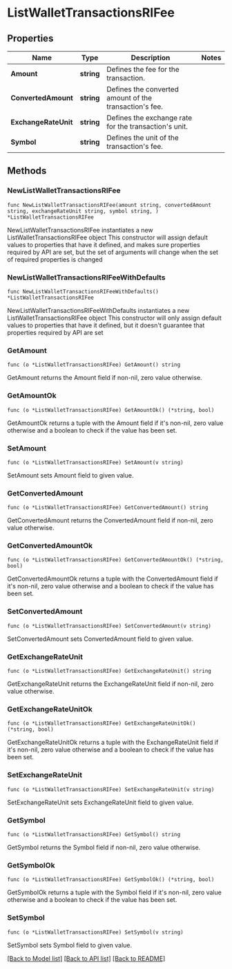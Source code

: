 # ListWalletTransactionsRIFee

## Properties

Name | Type | Description | Notes
------------ | ------------- | ------------- | -------------
**Amount** | **string** | Defines the fee for the transaction. | 
**ConvertedAmount** | **string** | Defines the converted amount of the transaction&#39;s fee. | 
**ExchangeRateUnit** | **string** | Defines the exchange rate for the transaction&#39;s unit. | 
**Symbol** | **string** | Defines the unit of the transaction&#39;s fee. | 

## Methods

### NewListWalletTransactionsRIFee

`func NewListWalletTransactionsRIFee(amount string, convertedAmount string, exchangeRateUnit string, symbol string, ) *ListWalletTransactionsRIFee`

NewListWalletTransactionsRIFee instantiates a new ListWalletTransactionsRIFee object
This constructor will assign default values to properties that have it defined,
and makes sure properties required by API are set, but the set of arguments
will change when the set of required properties is changed

### NewListWalletTransactionsRIFeeWithDefaults

`func NewListWalletTransactionsRIFeeWithDefaults() *ListWalletTransactionsRIFee`

NewListWalletTransactionsRIFeeWithDefaults instantiates a new ListWalletTransactionsRIFee object
This constructor will only assign default values to properties that have it defined,
but it doesn't guarantee that properties required by API are set

### GetAmount

`func (o *ListWalletTransactionsRIFee) GetAmount() string`

GetAmount returns the Amount field if non-nil, zero value otherwise.

### GetAmountOk

`func (o *ListWalletTransactionsRIFee) GetAmountOk() (*string, bool)`

GetAmountOk returns a tuple with the Amount field if it's non-nil, zero value otherwise
and a boolean to check if the value has been set.

### SetAmount

`func (o *ListWalletTransactionsRIFee) SetAmount(v string)`

SetAmount sets Amount field to given value.


### GetConvertedAmount

`func (o *ListWalletTransactionsRIFee) GetConvertedAmount() string`

GetConvertedAmount returns the ConvertedAmount field if non-nil, zero value otherwise.

### GetConvertedAmountOk

`func (o *ListWalletTransactionsRIFee) GetConvertedAmountOk() (*string, bool)`

GetConvertedAmountOk returns a tuple with the ConvertedAmount field if it's non-nil, zero value otherwise
and a boolean to check if the value has been set.

### SetConvertedAmount

`func (o *ListWalletTransactionsRIFee) SetConvertedAmount(v string)`

SetConvertedAmount sets ConvertedAmount field to given value.


### GetExchangeRateUnit

`func (o *ListWalletTransactionsRIFee) GetExchangeRateUnit() string`

GetExchangeRateUnit returns the ExchangeRateUnit field if non-nil, zero value otherwise.

### GetExchangeRateUnitOk

`func (o *ListWalletTransactionsRIFee) GetExchangeRateUnitOk() (*string, bool)`

GetExchangeRateUnitOk returns a tuple with the ExchangeRateUnit field if it's non-nil, zero value otherwise
and a boolean to check if the value has been set.

### SetExchangeRateUnit

`func (o *ListWalletTransactionsRIFee) SetExchangeRateUnit(v string)`

SetExchangeRateUnit sets ExchangeRateUnit field to given value.


### GetSymbol

`func (o *ListWalletTransactionsRIFee) GetSymbol() string`

GetSymbol returns the Symbol field if non-nil, zero value otherwise.

### GetSymbolOk

`func (o *ListWalletTransactionsRIFee) GetSymbolOk() (*string, bool)`

GetSymbolOk returns a tuple with the Symbol field if it's non-nil, zero value otherwise
and a boolean to check if the value has been set.

### SetSymbol

`func (o *ListWalletTransactionsRIFee) SetSymbol(v string)`

SetSymbol sets Symbol field to given value.



[[Back to Model list]](../README.md#documentation-for-models) [[Back to API list]](../README.md#documentation-for-api-endpoints) [[Back to README]](../README.md)


